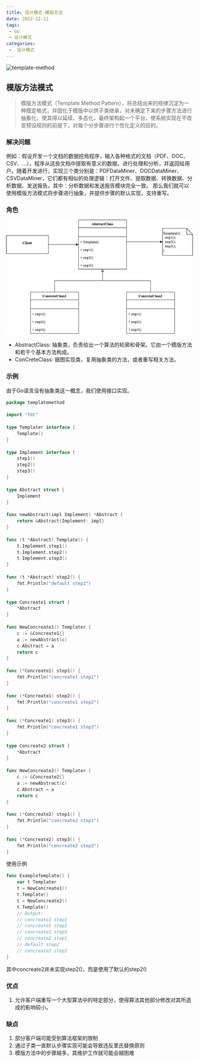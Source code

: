 ```yaml
---
title: 设计模式-模版方法
date: 2022-12-11
tags:
 - Go
 - 设计模式
categories:
 -  设计模式
---
```


![template-method](https://refactoringguru.cn/images/patterns/content/template-method/template-method-2x.png)

<!-- more -->

## 模版方法模式
>模版方法模式（Template Method Pattern），将总结出来的规律沉淀为一种既定格式，并固化于模版中以供子类继承，对未确定下来的步骤方法进行抽象化，使其得以延续、多态化，最终架构起一个平台，使系统实现在不改变预设规则的前提下，对每个分步骤进行个性化定义的目的。

### 解决问题
例如：假设开发一个文档的数据挖局程序，输入各种格式的文档（PDF、DOC、CSV、...），程序从这些文档中提取有意义的数据，进行处理和分析，并返回给用户。随着开发进行，实现三个类分别是：PDFDataMiner、DOCDataMiner、CSVDataMiner，它们都有相似的处理逻辑：打开文件、提取数据、转换数据、分析数据、发送报告。其中：分析数据和发送报告模块完全一致。
那么我们就可以使用模版方法模式将步骤进行抽象，并提供步骤的默认实现，支持重写。

### 角色

![template-method](../images/template-method.png)

- AbstractClass: 抽象类，负责给出一个算法的轮廓和骨架。它由一个模版方法和若干个基本方法构成。
- ConCreteClass: 据图实现类，复用抽象类的方法，或者重写相关方法。

### 示例
由于Go语言没有抽象类这一概念，我们使用接口实现。
```go
package templatemethod

import "fmt"

type Templater interface {
	Template()
}

type Implement interface {
	step1()
	step2()
	step3()
}

type Abstract struct {
	Implement
}

func newAbstract(impl Implement) *Abstract {
	return &Abstract{Implement: impl}
}

func (t *Abstract) Template() {
	t.Implement.step1()
	t.Implement.step2()
	t.Implement.step3()
}

func (t *Abstract) step2() {
	fmt.Println("default step2")
}

type Concreate1 struct {
	*Abstract
}

func NewConcreate1() Templater {
	c := &Concreate1{}
	a := newAbstract(c)
	c.Abstract = a
	return c
}

func (*Concreate1) step1() {
	fmt.Println("concreate1 step1")
}

func (*Concreate1) step2() {
	fmt.Println("concreate1 step2")
}

func (*Concreate1) step3() {
	fmt.Println("concreate1 step3")
}

type Concreate2 struct {
	*Abstract
}

func NewConcreate2() Templater {
	c := &Concreate2{}
	a := newAbstract(c)
	c.Abstract = a
	return c
}

func (*Concreate2) step1() {
	fmt.Println("concreate2 step1")
}

func (*Concreate2) step3() {
	fmt.Println("concreate2 step3")
}
```
使用示例
```go
func ExampleTemplate() {
	var t Templater
	t = NewConcreate1()
	t.Template()
	t = NewConcreate2()
	t.Template()
	// Output:
	// concreate1 step1
	// concreate1 step2
	// concreate1 step3
	// concreate2 step1
	// default step2
	// concreate2 step3
}
```
其中concreate2并未实现step2()，而是使用了默认的step2()

### 优点
1. 允许客户端重写一个大型算法中的特定部分，使得算法其他部分修改对其所造成的影响较小。
### 缺点
1. 部分客户端可能受到算法框架的限制
2. 通过子类一直默认步骤实现可能会导致违反里氏替换原则
3. 模版方法中的步骤越多，其维护工作就可能会越困难
